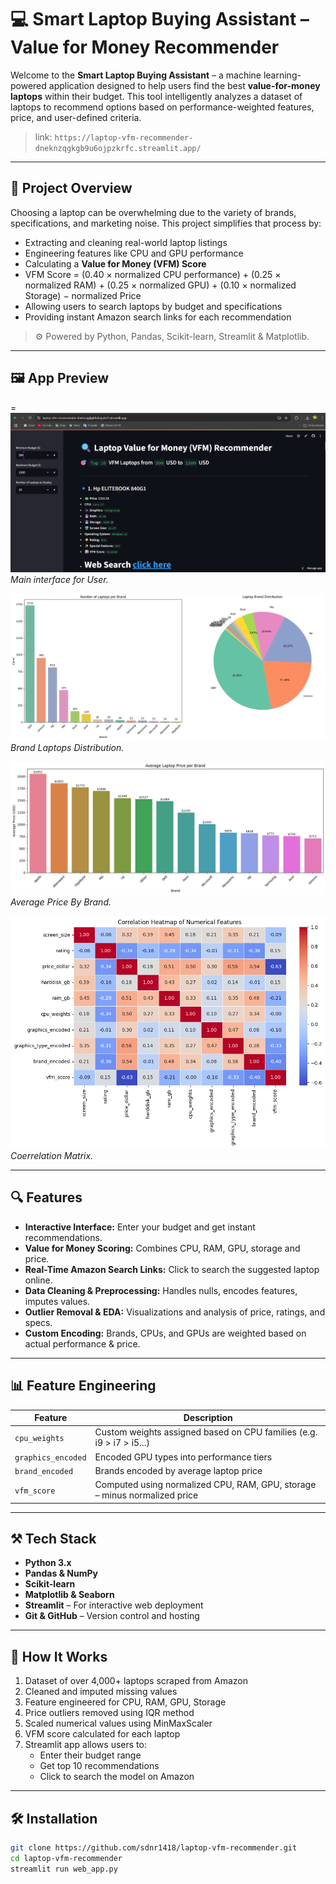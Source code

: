 # 💻 Smart Laptop Buying Assistant – Value for Money Recommender 

Welcome to the **Smart Laptop Buying Assistant** – a machine learning-powered application designed to help users find the best **value-for-money laptops** within their budget. This tool intelligently analyzes a dataset of laptops to recommend options based on performance-weighted features, price, and user-defined criteria.

> link: `https://laptop-vfm-recommender-dneknzqgkgb9u6ojpzkrfc.streamlit.app/`
---

## 📌 Project Overview

Choosing a laptop can be overwhelming due to the variety of brands, specifications, and marketing noise. This project simplifies that process by:

- Extracting and cleaning real-world laptop listings
- Engineering features like CPU and GPU performance
- Calculating a **Value for Money (VFM) Score**
- VFM Score = (0.40 × normalized CPU performance) + (0.25 × normalized RAM) + (0.25 × normalized GPU) + (0.10 × normalized Storage)  − normalized Price
- Allowing users to search laptops by budget and specifications
- Providing instant Amazon search links for each recommendation

> ⚙️ Powered by Python, Pandas, Scikit-learn, Streamlit & Matplotlib.

---

## 🖼️ App Preview

=
![1. WebPage](images/Laptop_Reccomender_Streamlit.png)
*Main interface for User.*

![2. EDA Insight](images/brand_distribution.png)
*Brand Laptops Distribution.*

![3. EDA Insight](images/average_price_by_brand.png)
*Average Price By Brand.*

![4. EDA Insight](images/HeatMap.png)
*Coerrelation Matrix.*

---

## 🔍 Features

- **Interactive Interface:** Enter your budget and get instant recommendations.
- **Value for Money Scoring:** Combines CPU, RAM, GPU, storage and price.
- **Real-Time Amazon Search Links:** Click to search the suggested laptop online.
- **Data Cleaning & Preprocessing:** Handles nulls, encodes features, imputes values.
- **Outlier Removal & EDA:** Visualizations and analysis of price, ratings, and specs.
- **Custom Encoding:** Brands, CPUs, and GPUs are weighted based on actual performance & price.

---

## 📊 Feature Engineering

| Feature              | Description |
|----------------------|-------------|
| `cpu_weights`        | Custom weights assigned based on CPU families (e.g. i9 > i7 > i5...) |
| `graphics_encoded`   | Encoded GPU types into performance tiers |
| `brand_encoded`      | Brands encoded by average laptop price |
| `vfm_score`          | Computed using normalized CPU, RAM, GPU, storage – minus normalized price |

---

## ⚒️ Tech Stack

- **Python 3.x**
- **Pandas & NumPy**
- **Scikit-learn**
- **Matplotlib & Seaborn**
- **Streamlit** – For interactive web deployment
- **Git & GitHub** – Version control and hosting

---

## 🧪 How It Works

1. Dataset of over 4,000+ laptops scraped from Amazon
2. Cleaned and imputed missing values
3. Feature engineered for CPU, RAM, GPU, Storage
4. Price outliers removed using IQR method
5. Scaled numerical values using MinMaxScaler
6. VFM score calculated for each laptop
7. Streamlit app allows users to:
   - Enter their budget range
   - Get top 10 recommendations
   - Click to search the model on Amazon

---

## 🛠️ Installation

```bash
git clone https://github.com/sdnr1418/laptop-vfm-recommender.git
cd laptop-vfm-recommender
streamlit run web_app.py
